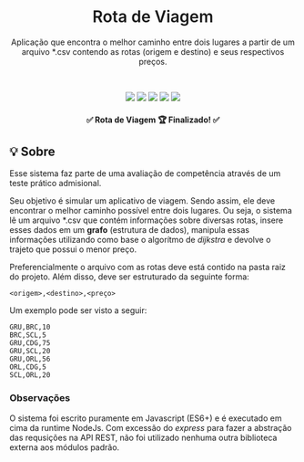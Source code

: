 <h1 align="center" style="font-weight: 600;"> Rota de Viagem </h1>

<p align="center">
   Aplicação que encontra o melhor caminho entre dois lugares a partir de um arquivo *.csv contendo as rotas (origem e destino) e seus respectivos preços.
</p>
<br/>
<p align="center">
   <img src="https://img.shields.io/static/v1?style=for-the-badge&message=1.0.0&label=version&color=blue"/>

   <img src="https://img.shields.io/static/v1?style=for-the-badge&message=MIT&label=licence&color=green"/>

   <img src="https://img.shields.io/static/v1?style=for-the-badge&message=7.5.4&label=NPM&color=red"/>

   <img src="https://img.shields.io/static/v1?style=for-the-badge&message=14.15.1&label=node&color=#27ae60"/>

   <img src="https://img.shields.io/static/v1?style=for-the-badge&message=^es6&label=js&color=yellow"/>
</p>

<h4 align="center"> 
	✅  Rota de Viagem 🏆 Finalizado!  ✅
</h4>

## 💡 Sobre

Esse sistema faz parte de uma avaliação de competência através de um teste prático admisional.

Seu objetivo é simular um aplicativo de viagem. Sendo assim, ele deve encontrar o melhor caminho possível entre dois lugares. Ou seja, o sistema lê um arquivo \*.csv que contém informações sobre diversas rotas, insere esses dados em um **grafo** (estrutura de dados), manipula essas informações utilizando como base o algorítmo de _dijkstra_ e devolve o trajeto que possui o menor preço.

Preferencialmente o arquivo com as rotas deve está contido na pasta raiz do projeto. Além disso, deve ser estruturado da seguinte forma:<br/>

```csv
<origem>,<destino>,<preço>
```

Um exemplo pode ser visto a seguir:

```csv
GRU,BRC,10
BRC,SCL,5
GRU,CDG,75
GRU,SCL,20
GRU,ORL,56
ORL,CDG,5
SCL,ORL,20
```

### Observações

O sistema foi escrito puramente em Javascript (ES6+) e é executado em cima da runtime NodeJs. Com excessão do _express_ para fazer a abstração das requsições na API REST, não foi utilizado nenhuma outra biblioteca externa aos módulos padrão.
